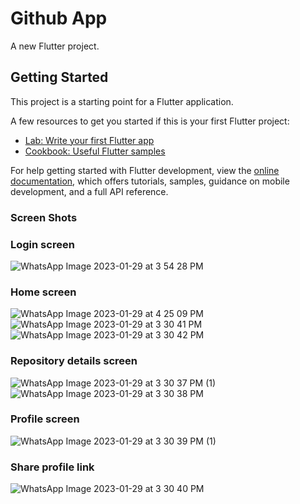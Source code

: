 # Github App

A new Flutter project.

## Getting Started

This project is a starting point for a Flutter application.

A few resources to get you started if this is your first Flutter project:

- [Lab: Write your first Flutter app](https://docs.flutter.dev/get-started/codelab)
- [Cookbook: Useful Flutter samples](https://docs.flutter.dev/cookbook)

For help getting started with Flutter development, view the
[online documentation](https://docs.flutter.dev/), which offers tutorials,
samples, guidance on mobile development, and a full API reference.
### Screen Shots
###  Login screen
![WhatsApp Image 2023-01-29 at 3 54 28 PM](https://user-images.githubusercontent.com/66204089/215321323-c974bbd7-0961-4b1d-9fe0-642cff1a7744.jpeg)

### Home screen
![WhatsApp Image 2023-01-29 at 4 25 09 PM](https://user-images.githubusercontent.com/66204089/215321553-daea8665-a70c-4635-90b1-7ad1c6bd82e8.jpeg)
![WhatsApp Image 2023-01-29 at 3 30 41 PM](https://user-images.githubusercontent.com/66204089/215321569-82d9c5ce-8a04-4158-978e-d2c0c6141ab6.jpeg)
![WhatsApp Image 2023-01-29 at 3 30 42 PM](https://user-images.githubusercontent.com/66204089/215321626-6b4f6905-4cb2-4aab-8a01-20d7b1dc99da.jpeg)
### Repository details screen
![WhatsApp Image 2023-01-29 at 3 30 37 PM (1)](https://user-images.githubusercontent.com/66204089/215321701-3ed7a2eb-a8b9-490d-a504-756787c81cd0.jpeg)
![WhatsApp Image 2023-01-29 at 3 30 38 PM](https://user-images.githubusercontent.com/66204089/215321716-e00eabc7-0a95-41b6-986b-0e15c0a54a5c.jpeg)
###  Profile screen
![WhatsApp Image 2023-01-29 at 3 30 39 PM (1)](https://user-images.githubusercontent.com/66204089/215321748-9cb614d2-43a6-4574-bddc-11505d50451e.jpeg)
### Share profile link
![WhatsApp Image 2023-01-29 at 3 30 40 PM](https://user-images.githubusercontent.com/66204089/215321777-fda2e970-2d48-468e-b649-304c063db7ca.jpeg)
